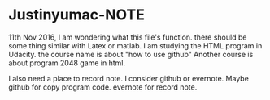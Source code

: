 # Justinyumac-NOTE
11th Nov 2016, I am wondering what this file's function.
there should be some thing similar with Latex or matlab.
I am studying the HTML program in Udacity. the course name is about "how to use github"
Another course is about program 2048 game in html.

I also need a place to record note. 
I consider github or evernote.
Maybe github for copy program code. evernote for record note.
